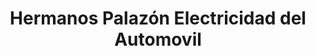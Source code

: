 ---
title: "Hermanos Palazón Electricidad del Automovil"
url: /alzira/hermanos-palazon-electricidad-del-automovil/
shop: reparación de automóviles
---